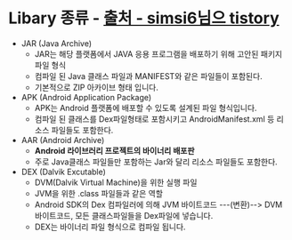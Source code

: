Libary 종류 - [출처 - simsi6님으 tistory](https://simsi6.tistory.com/10)
===
* JAR (Java Archive)
  * JAR는 해당 플랫폼에서 JAVA 응용 프로그램을 배포하기 위해 고안된 패키지 파일 형식
  * 컴파일 된 Java 클래스 파일과 MANIFEST와 같은 파일들이 포함된다.
  * 기본적으로 ZIP 아카이브 형태 입니다.
* APK (Android Application Package)
  * APK는 Android 플랫폼에 배포할 수 있도록 설계된 파일 형식입니다. 
  * 컴파일 된 클래스를 Dex파일형태로 포함시키고 AndroidManifest.xml 등 리소스 파일들도 포함한다.
* AAR (Android Archive)
  * **Android 라이브러리 프로젝트의 바이너리 배포판**
  * 주로 Java클래스 파일들만 포함하는 Jar와 달리 리소스 파일들도 포함한다.
* DEX (Dalvik Excutable)
  * DVM(Dalvik Virtual Machine)을 위한 실행 파일
  * JVM을 위한 .class 파일들과 같은 역할
  * Android SDK의 Dex 컴파일러에 의해 JVM 바이트코드 ---(변환)--> DVM 바이트코드, 모든 클래스파일들을 Dex파일에 넣습니다.
  * DEX는 바이너리 파일 형식으로 컴파일 됩니다.

